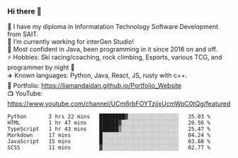 ### Hi there 👋  
🏫 I have my diploma in Informatation Technology Software Development from SAIT.  
🔭 I’m currently working for interGen Studio!  
💬 Most confident in Java, been programming in it since 2016 on and off.    
⚡ Hobbies: Ski racing/coaching, rock climbing, Esports, various TCG, and programmer by night 🦉    
✈️ Known languages: Python, Java, React, JS, rusty with c++.     
🥇 Portfolio: https://liamandaidan.github.io/Portfolio_Website  
📺 YouTube: https://www.youtube.com/channel/UCm6rbFOYTzjjxUcmWpC0tQg/featured

<!--START_SECTION:waka-->

```text
Python       2 hrs 22 mins   ████████▓░░░░░░░░░░░░░░░░   35.03 %
HTML         1 hr 47 mins    ██████▓░░░░░░░░░░░░░░░░░░   26.56 %
TypeScript   1 hr 43 mins    ██████▒░░░░░░░░░░░░░░░░░░   25.47 %
Markdown     17 mins         █░░░░░░░░░░░░░░░░░░░░░░░░   04.24 %
JavaScript   15 mins         █░░░░░░░░░░░░░░░░░░░░░░░░   03.88 %
SCSS         11 mins         ▓░░░░░░░░░░░░░░░░░░░░░░░░   02.77 %
```

<!--END_SECTION:waka-->

